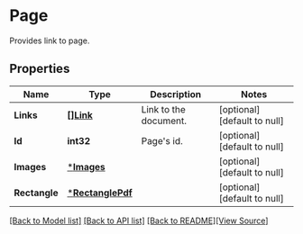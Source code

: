 # Page
Provides link to page.

## Properties
Name | Type | Description | Notes
------------ | ------------- | ------------- | -------------
**Links** | [**[]Link**](Link.md) | Link to the document. | [optional] [default to null]
**Id** | **int32** | Page&#39;s id. | [optional] [default to null]
**Images** | [***Images**](Images.md) |  | [optional] [default to null]
**Rectangle** | [***RectanglePdf**](RectanglePdf.md) |  | [optional] [default to null]

[[Back to Model list]](../README.md#documentation-for-models) [[Back to API list]](../README.md#documentation-for-api-endpoints) [[Back to README]](../README.md)[[View Source]](../page.go)


